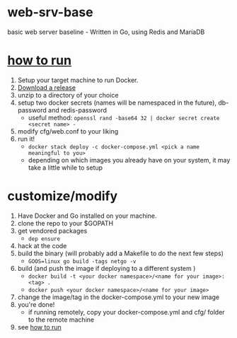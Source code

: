 # web-srv-base
basic web server baseline - Written in Go, using Redis and MariaDB

# [how to run](#how-to-run)
1. Setup your target machine to run Docker.
1. [Download a release](https://github.com/dabbertorres/web-srv-base/releases/latest)
1. unzip to a directory of your choice
1. setup two docker secrets (names will be namespaced in the future), db-password and redis-password
   - useful method: `openssl rand -base64 32 | docker secret create <secret name> -`
1. modify cfg/web.conf to your liking
1. run it!
   - `docker stack deploy -c docker-compose.yml <pick a name meaningful to you>`
   - depending on which images you already have on your system, it may take a little while to setup

# customize/modify
1. Have Docker and Go installed on your machine.
1. clone the repo to your $GOPATH
1. get vendored packages
   - `dep ensure`
1. hack at the code
1. build the binary (will probably add a Makefile to do the next few steps)
   - `GOOS=linux go build -tags netgo -v`
1. build (and push the image if deploying to a different system )
   - `docker build -t <your docker namespace>/<name for your image>:<tag> .`
   - `docker push <your docker namespace>/<name for your image>`
1. change the image/tag in the docker-compose.yml to your new image
1. you're done!
   - if running remotely, copy your docker-compose.yml and cfg/ folder to the remote machine
1. see [how to run](#how-to-run)
